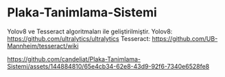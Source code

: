 # Plaka-Tanimlama-Sistemi
 Yolov8 ve Tesseract algoritmaları ile geliştirilmiştir.
 Yolov8: https://github.com/ultralytics/ultralytics
 Tesseract: https://github.com/UB-Mannheim/tesseract/wiki


https://github.com/candeliat/Plaka-Tanimlama-Sistemi/assets/144884810/65e4cb34-62e8-43d9-92f6-7340e6528fe8

